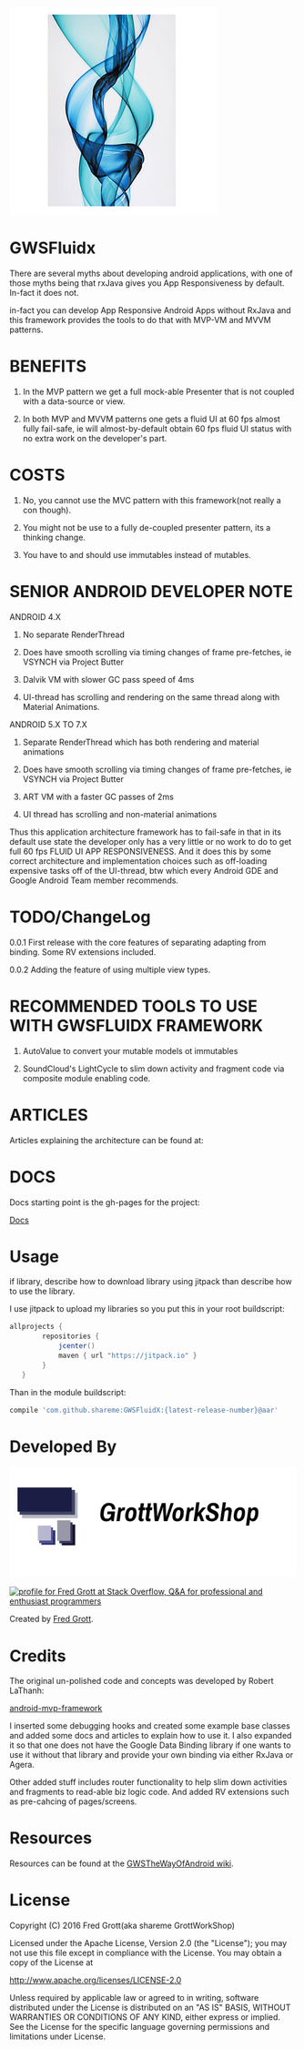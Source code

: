 ![fluidx](art/fluidx.png)

GWSFluidx
=========

There are several myths about developing android applications, with one 
of those myths being that rxJava gives you App Responsiveness by default.
In-fact it does not.

in-fact you can develop App Responsive Android Apps without RxJava 
and this framework provides the tools to do that with MVP-VM and MVVM patterns.

# BENEFITS

1. In the MVP pattern we get a full mock-able Presenter that is not coupled 
   with a data-source or view.
    
2. In both MVP and MVVM patterns one gets a fluid UI at 60 fps almost fully 
   fail-safe, ie will almost-by-default obtain 60 fps fluid  UI status with 
   no extra work on the developer's part.
   
# COSTS

1. No, you cannot use the MVC pattern with this framework(not really a con though). 

2. You might not be use to a fully de-coupled presenter pattern, its a thinking change.

3. You have to and should use immutables instead of mutables.

# SENIOR ANDROID DEVELOPER NOTE

ANDROID 4.X
   
1. No separate RenderThread
   
2. Does have smooth scrolling via timing changes of frame pre-fetches, ie 
   VSYNCH via Project Butter
   
3. Dalvik VM with slower GC pass speed of 4ms

4. UI-thread has scrolling and rendering on the same thread along with 
   Material Animations.
   
ANDROID 5.X TO 7.X

1. Separate RenderThread which has both rendering and material animations

2. Does have smooth scrolling via timing changes of frame pre-fetches, ie 
   VSYNCH via Project Butter
   
3. ART VM with a faster GC passes of 2ms

4. UI thread has scrolling and non-material animations

Thus this application architecture framework has to fail-safe in that in its 
default use state the developer only has a very little or no work to do to 
get full 60 fps FLUID UI APP RESPONSIVENESS. And it does this by some correct 
architecture and implementation choices such as off-loading expensive tasks off 
of the UI-thread, btw which every Android GDE and Google Android Team member 
recommends.

# TODO/ChangeLog

0.0.1  First release with the core features of separating adapting from binding. Some RV 
       extensions included.
       
0.0.2  Adding the feature of using multiple view types.

# RECOMMENDED TOOLS TO USE WITH GWSFLUIDX FRAMEWORK

1. AutoValue to convert your mutable models ot immutables

2. SoundCloud's LightCycle to slim down activity and fragment code 
   via composite module enabling code.
   
   
   
# ARTICLES

Articles explaining the architecture can be found at:

# DOCS

Docs starting point is the gh-pages for the project:

[Docs](https://shareme.github.com/GWSFluidx/)




# Usage

if library, describe how to download library using jitpack than describe how to use the library.

I use jitpack to upload my libraries so you put this in your root buildscript:

```groovy
allprojects {
        repositories {
            jcenter()
            maven { url "https://jitpack.io" }
        }
   }
```
Than in the module buildscript:


```groovy
compile 'com.github.shareme:GWSFluidX:{latest-release-number}@aar'
```

# Developed By

![gws logo](art/gws_github_header.png)

<a href="http://stackoverflow.com/users/237740/fred-grott">
<img src="http://stackoverflow.com/users/flair/237740.png" width="208" height="58" alt="profile for Fred Grott at Stack Overflow, Q&amp;A for professional and enthusiast programmers" title="profile for Fred Grott at Stack Overflow, Q&amp;A for professional and enthusiast programmers">
</a>


Created by [Fred Grott](http://shareme.github.com).


# Credits

The original un-polished code and concepts was developed by Robert LaThanh:

[android-mvp-framework](https://github.com/lathanh/android-mvp-framework)

I inserted some debugging hooks and created some example base classes and 
added some docs and articles to explain how to use it. I also expanded it 
so that one does not have the Google Data Binding library if one wants to 
use it without that library and provide your own binding via either 
RxJava or Agera.

Other added stuff includes router functionality to help slim down activities 
and fragments to read-able biz logic code. And added RV extensions such as 
pre-cahcing of pages/screens.


# Resources

Resources can be found at the [GWSTheWayOfAndroid wiki](http://github.com/shareme/GWSTheWayOfAndroid/wiki).



# License

Copyright (C) 2016 Fred Grott(aka shareme GrottWorkShop)

Licensed under the Apache License, Version 2.0 (the "License"); you
may not use this file except in compliance with the License. You may
obtain a copy of the License at

http://www.apache.org/licenses/LICENSE-2.0

Unless required by applicable law or agreed to in writing, software
distributed under the License is distributed on an
"AS IS" BASIS, WITHOUT WARRANTIES OR CONDITIONS OF ANY KIND,
either express or implied. See the License for the specific language
governing permissions and limitations under License.


